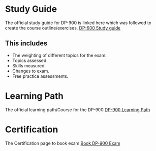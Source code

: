 
# Study Guide 
The official study guide for DP-900 is linked here which was followed to create the course outline/exercises.
[DP-900 Study guide](https://learn.microsoft.com/en-gb/credentials/certifications/resources/study-guides/dp-900)

## This includes
- The weighting of different topics for the exam.
- Topics assessed. 
- Skills measured. 
- Changes to exam.
- Free practice assessments.

# Learning Path
The official learning path/Course for the DP-900 [DP-900 Learning Path](https://learn.microsoft.com/en-us/training/paths/azure-data-fundamentals-explore-core-data-concepts/?source=recommendations)

# Certification

The Certification page to book exam [Book DP-900 Exam](https://learn.microsoft.com/en-us/credentials/certifications/azure-data-fundamentals/?source=recommendations&practice-assessment-type=certification)